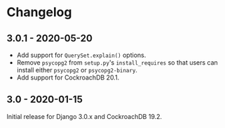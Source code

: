 # Changelog

## 3.0.1 - 2020-05-20

- Add support for `QuerySet.explain()` options.
- Remove `psycopg2` from `setup.py`'s `install_requires` so that users can
  install either `psycopg2` or `psycopg2-binary`.
- Add support for CockroachDB 20.1.

## 3.0 - 2020-01-15

Initial release for Django 3.0.x and CockroachDB 19.2.
